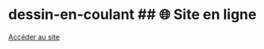 # dessin-en-coulant ## 🌐 Site en ligne

[Accéder au site](https://infodesetangs.github.io/dessin-en-coulant/)
